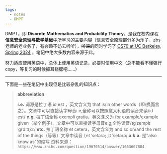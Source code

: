 ```yaml
---
tags:
  - notes
  - DMPT
---
```

DMPT，即 **Discrete Mathematics and Probability Theory**，是我在校内课程**信息安全原理与数学基础**中所学习的主要内容（信息安全原理部分多为乐子，zbs 老师的老业务了，有兴趣不妨去听听），~~听课~~的同时学习了 [CS70 at UC Berkeley, Spring 2024](https://www.eecs70.org/) ，笔记中绝大多数内容来源于此。

努力适应使用英语中，总体上使用英语记录，必要时使用中文（总不能看不懂强行 copy，等复习的时候抓耳挠腮吧……）

--- 
下面是一些在笔记中出现但是比较杂乱的知识点：

> **abbreviation**
> 
> **i.e.** 词源是拉丁语 id est ，英文含义为 that is/in other words（即/换而言之）。文章中可以直接读字母音i.e,全称可以按照意大利语的读音来读/id est/
> **e.g.** 拉丁语全称 exempli gratia，英文含义为 for example/example given（举个例子）。文章中可以直接读字母音e.g,全称读音/ɪɡˈzemplɪ ˈɡrɑːtɪˌɑː/
> **etc.** 拉丁语全称 et cetera，英文含义为 and so on/and the rest of the things（等等）文章中读音 /ˌet ˈsetərə; ˌɪt ˈsetərə/
> **a.k.a.** 是"also know as"的缩写
> 资料来源：`https://www.zhihu.com/question/19670514/answer/1663667884`  


